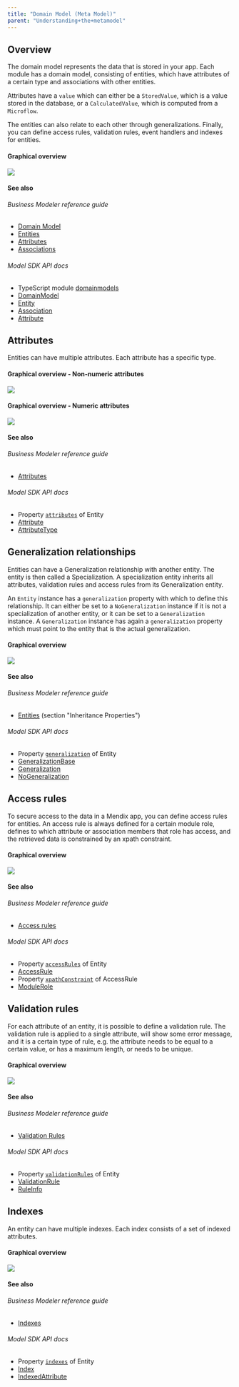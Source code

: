 ```yaml
---
title: "Domain Model (Meta Model)"
parent: "Understanding+the+metamodel"
---
```

## Overview

The domain model represents the data that is stored in your app. Each module has a domain model, consisting of entities, which have attributes of a certain type and associations with other entities.

Attributes have a `value` which can either be a `StoredValue`, which is a value stored in the database, or a `CalculatedValue`, which is computed from a `Microflow`.

The entities can also relate to each other through generalizations. Finally, you can define access rules, validation rules, event handlers and indexes for entities.

#### Graphical overview

![](attachments/14091498/16842837.svg)

#### See also

###### Business Modeler reference guide

*   [Domain Model](/refguide6/Domain+Model)
*   [Entities](/refguide6/Entities)
*   [Attributes](/refguide6/Attributes)
*   [Associations](/refguide6/Associations)

###### Model SDK API docs

*   TypeScript module [domainmodels](https://apidocs.mendix.com/modelsdk/latest/modules/domainmodels.html)
*   [DomainModel](https://apidocs.mendix.com/modelsdk/latest/classes/domainmodels.domainmodel.html)
*   [Entity](https://apidocs.mendix.com/modelsdk/latest/classes/domainmodels.entity.html)
*   [Association](https://apidocs.mendix.com/modelsdk/latest/classes/domainmodels.association.html)
*   [Attribute](https://apidocs.mendix.com/modelsdk/latest/classes/domainmodels.attribute.html)

## Attributes

Entities can have multiple attributes. Each attribute has a specific type.

#### Graphical overview - Non-numeric attributes

![](attachments/14091498/16842840.svg)

#### Graphical overview - Numeric attributes

![](attachments/14091498/16842841.svg)

#### See also

###### Business Modeler reference guide

*   [Attributes](/refguide6/Attributes)

###### Model SDK API docs

*   Property [`attributes`](https://apidocs.mendix.com/modelsdk/latest/classes/domainmodels.entity.html#attributes) of Entity
*   [Attribute](https://apidocs.mendix.com/modelsdk/latest/classes/domainmodels.attribute.html)
*   [AttributeType](https://apidocs.mendix.com/modelsdk/latest/classes/domainmodels.attributetype.html)

## Generalization relationships

Entities can have a Generalization relationship with another entity. The entity is then called a Specialization. A specialization entity inherits all attributes, validation rules and access rules from its Generalization entity.

An `Entity` instance has a `generalization` property with which to define this relationship. It can either be set to a `NoGeneralization` instance if it is not a specialization of another entity, or it can be set to a `Generalization` instance. A `Generalization` instance has again a `generalization` property which must point to the entity that is the actual generalization.

#### Graphical overview

![](attachments/14091498/16842839.svg)

#### See also

###### Business Modeler reference guide

*   [Entities](/refguide6/Entities) (section "Inheritance Properties")

###### Model SDK API docs

*   Property [`generalization`](https://apidocs.mendix.com/modelsdk/latest/classes/domainmodels.entity.html#generalization) of Entity
*   [GeneralizationBase](https://apidocs.mendix.com/modelsdk/latest/classes/domainmodels.generalizationbase.html)
*   [Generalization](https://apidocs.mendix.com/modelsdk/latest/classes/domainmodels.generalization.html)
*   [NoGeneralization](https://apidocs.mendix.com/modelsdk/latest/classes/domainmodels.nogeneralization.html)

## Access rules

To secure access to the data in a Mendix app, you can define access rules for entities. An access rule is always defined for a certain module role, defines to which attribute or association members that role has access, and the retrieved data is constrained by an xpath constraint.

#### Graphical overview

![](attachments/14091498/16842835.svg)

#### See also

###### Business Modeler reference guide

*   [Access rules](/refguide6/Access+Rules)

###### Model SDK API docs

*   Property [`accessRules`](https://apidocs.mendix.com/modelsdk/latest/classes/domainmodels.entity.html#accessrules) of Entity
*   [AccessRule](https://apidocs.mendix.com/modelsdk/latest/classes/domainmodels.accessrule.html)
*   Property [`xpathConstraint`](https://apidocs.mendix.com/modelsdk/latest/classes/domainmodels.accessrule.html#xpathconstraint) of AccessRule
*   [ModuleRole](https://apidocs.mendix.com/modelsdk/latest/classes/security.modulerole.html)

## Validation rules

For each attribute of an entity, it is possible to define a validation rule. The validation rule is applied to a single attribute, will show some error message, and it is a certain type of rule, e.g. the attribute needs to be equal to a certain value, or has a maximum length, or needs to be unique.

#### Graphical overview

![](attachments/14091498/16842834.svg)

#### See also

###### Business Modeler reference guide

*   [Validation Rules](/refguide6/Validation+Rules)

###### Model SDK API docs

*   Property [`validationRules`](https://apidocs.mendix.com/modelsdk/latest/classes/domainmodels.entity.html#validationrules) of Entity
*   [ValidationRule](https://apidocs.mendix.com/modelsdk/latest/classes/domainmodels.validationrule.html)
*   [RuleInfo](https://apidocs.mendix.com/modelsdk/latest/classes/domainmodels.ruleinfo.html)

## Indexes

An entity can have multiple indexes. Each index consists of a set of indexed attributes.

#### Graphical overview

![](attachments/14091498/16842836.svg)

#### See also

###### Business Modeler reference guide

*   [Indexes](/refguide6/Indexes)

###### Model SDK API docs

*   Property [`indexes`](https://apidocs.mendix.com/modelsdk/latest/classes/domainmodels.entity.html#indexes) of Entity
*   [Index](https://apidocs.mendix.com/modelsdk/latest/classes/domainmodels.index.html)
*   [IndexedAttribute](https://apidocs.mendix.com/modelsdk/latest/classes/domainmodels.indexedattribute.html)
